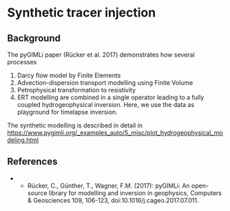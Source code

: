 # Synthetic tracer injection
## Background
The pyGIMLi paper (Rücker et al. 2017) demonstrates how several processes
1. Darcy flow model by Finite Elements
2. Advection-dispersion transport modelling using Finite Volume
3. Petrophysical transformation to resistivity
4. ERT modelling
are combined in a single operator leading to a fully coupled hydrogeophysical
inversion. Here, we use the data as playground for timelapse inversion.

The synthetic modelling is described in detail in
https://www.pygimli.org/_examples_auto/5_misc/plot_hydrogeophysical_modeling.html

## References
* * Rücker, C., Günther, T., Wagner, F.M. (2017): pyGIMLi: An open-source library for modelling and inversion in geophysics, Computers & Geosciences 109, 106-123, doi:10.1016/j.cageo.2017.07.011.
